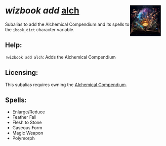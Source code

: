 <h1><i>wizbook add</i> <u>alch</u><img align="right" src="../../../../Images/alch.png" width="100px"></h1>

Subalias to add the Alchemical Compendium and its spells to the `ibook_dict` character variable.

## Help:
`!wizbook add alch`: Adds the Alchemical Compendium

## Licensing:
This subalias requires owning the [Alchemical Compendium](https://www.dndbeyond.com/magic-items/2400596-alchemical-compendium).

## Spells:
- Enlarge/Reduce
- Feather Fall
- Flesh to Stone
- Gaseous Form
- Magic Weapon
- Polymorph